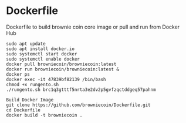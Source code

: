 # Dockerfile
Dockerfile to build brownie coin core image or pull and run from Docker Hub

```
sudo apt update
sudo apt install docker.io
sudo systemctl start docker
sudo systemctl enable docker
docker pull browniecoin/browniecoin:latest
docker run browniecoin/browniecoin:latest &
docker ps 
docker exec -it 47839bf82139 /bin/bash
chmod +x rungento.sh
./rungento.sh brc1q3gtttf5nrta3e2dv2p5gvfzqctddgeq57pahnm

Build Docker Image
git clone https://github.com/browniecoin/Dockerfile.git
cd Dockerfile
docker build -t browniecoin .
```

